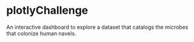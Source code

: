 # plotlyChallenge
An interactive dashboard to explore a dataset that catalogs the microbes that colonize human navels.
